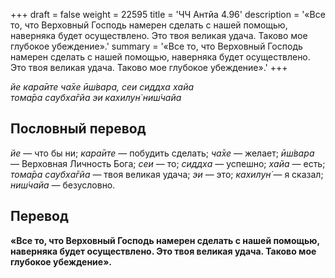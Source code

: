 +++
draft = false
weight = 22595
title = 'ЧЧ Антйа 4.96'
description = '«Все то, что Верховный Господь намерен сделать с нашей помощью, наверняка будет осуществлено. Это твоя великая удача. Таково мое глубокое убеждение».'
summary = '«Все то, что Верховный Господь намерен сделать с нашей помощью, наверняка будет осуществлено. Это твоя великая удача. Таково мое глубокое убеждение».'
+++

_йе кара̄ите ча̄хе ӣш́вара, сеи сиддха хайа  
тома̄ра саубха̄гйа эи кахилун̇ ниш́чайа_

## Пословный перевод

_йе_ — что бы ни; _кара̄ите_ — побудить сделать; _ча̄хе_ — желает; _ӣш́вара_ — Верховная Личность Бога; _сеи_ — то; _сиддха_ — успешно; _хайа_ — есть; _тома̄ра_ _саубха̄гйа_ — твоя великая удача; _эи_ — это; _кахилун̇_ — я сказал; _ниш́чайа_ — безусловно.

## Перевод

**«Все то, что Верховный Господь намерен сделать с нашей помощью, наверняка будет осуществлено. Это твоя великая удача. Таково мое глубокое убеждение».**
